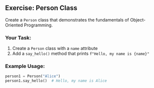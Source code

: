 ## Exercise: Person Class

Create a `Person` class that demonstrates the fundamentals of Object-Oriented Programming.

### Your Task:
1. Create a `Person` class with a `name` attribute
2. Add a `say_hello()` method that prints `f"Hello, my name is {name}"`

### Example Usage:
```python
person1 = Person("Alice")
person1.say_hello()  # Hello, my name is Alice
```
